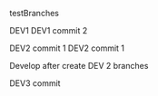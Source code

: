 testBranches

DEV1
DEV1 commit 2

DEV2 commit 1
DEV2 commit 1

Develop after create DEV 2 branches

DEV3 commit